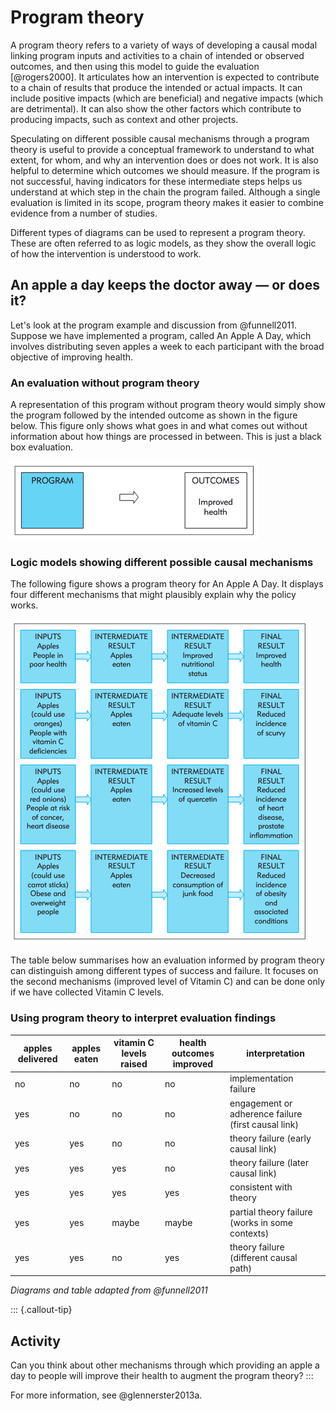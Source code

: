 # Program theory

A program theory refers to a variety of ways of developing a causal modal linking program inputs and activities to a chain of intended or observed outcomes, and then using this model to guide the evaluation [@rogers2000]. It articulates how an intervention is expected to contribute to a chain of results that produce the intended or actual impacts. It can include positive impacts (which are beneficial) and negative impacts (which are detrimental). It can also show the other factors which contribute to producing impacts, such as context and other projects.

Speculating on different possible causal mechanisms through a program theory is useful to provide a conceptual framework to understand to what extent, for whom, and why an intervention does or does not work. It is also helpful to determine which outcomes we should measure. If the program is not successful, having indicators for these intermediate steps helps us understand at which step in the chain the program failed. Although a single evaluation is limited in its scope, program theory makes it easier to combine evidence from a number of studies.

Different types of diagrams can be used to represent a program theory. These are often referred to as logic models, as they show the overall logic of how the intervention is understood to work.

## An apple a day keeps the doctor away — or does it?

Let's look at the program example and discussion from @funnell2011. Suppose we have implemented a program, called An Apple A Day, which involves distributing seven apples a week to each participant with the broad objective of improving health.

### An evaluation without program theory

A representation of this program without program theory would simply show the program followed by the intended outcome as shown in the figure below. This figure only shows what goes in and what comes out without information about how things are processed in between. This is just a black box evaluation.

![Black box evaluation showing program leading to outcomes](img/funnell-and-rogers-2011-figure-1-1.png)

### Logic models showing different possible causal mechanisms

The following figure shows a program theory for An Apple A Day. It displays four different mechanisms that might plausibly explain why the policy works.

![Four different possible causal mechanisms for An Apple A Day](img/funnell-and-rogers-2011-figure-1-4.png)

The table below summarises how an evaluation informed by program theory can distinguish among different types of success and failure. It focuses on the second mechanisms (improved level of Vitamin C) and can be done only if we have collected Vitamin C levels.

### Using program theory to interpret evaluation findings

| apples delivered | apples eaten | vitamin C levels raised | health outcomes improved | interpretation                                       |
|-----------------|--------------|------------------------|-------------------------|-----------------------------------------------------|
| no              | no           | no                     | no                      | implementation failure                               |
| yes             | no           | no                     | no                      | engagement or adherence failure (first causal link)  |
| yes             | yes          | no                     | no                      | theory failure (early causal link)                   |
| yes             | yes          | yes                    | no                      | theory failure (later causal link)                   |
| yes             | yes          | yes                    | yes                     | consistent with theory                               |
| yes             | yes          | maybe                  | maybe                   | partial theory failure (works in some contexts)      |
| yes             | yes          | no                     | yes                     | theory failure (different causal path)               |

*Diagrams and table adapted from @funnell2011*

::: {.callout-tip}
## Activity

Can you think about other mechanisms through which providing an apple a day to people will improve their health to augment the program theory?
:::

For more information, see @glennerster2013a.

